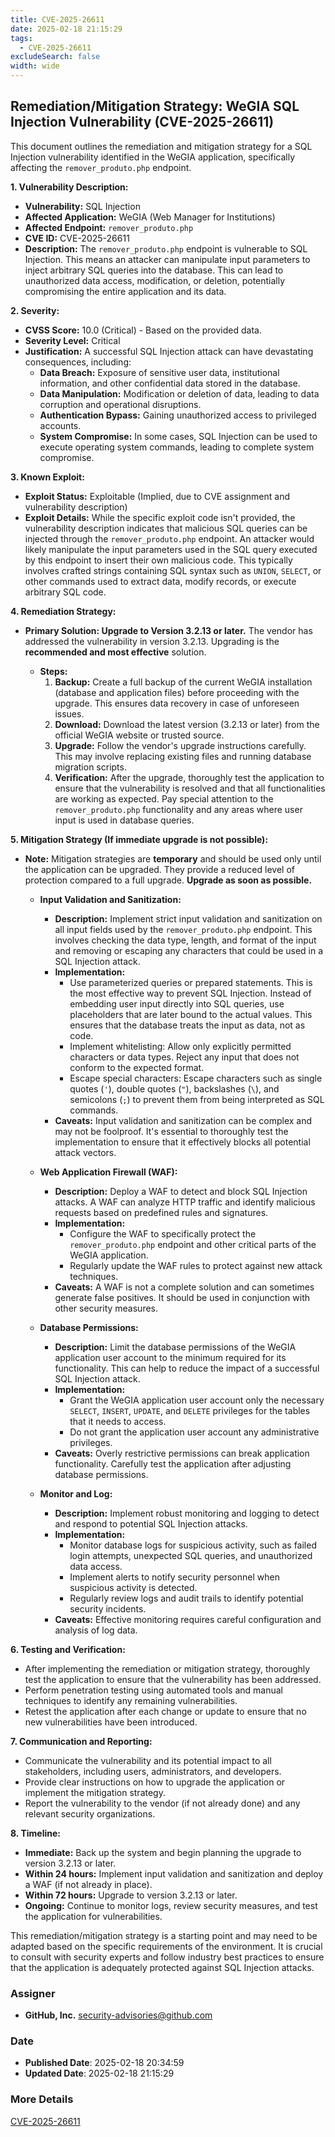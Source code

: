 ```yaml
---
title: CVE-2025-26611
date: 2025-02-18 21:15:29
tags:
  - CVE-2025-26611
excludeSearch: false
width: wide
---
```


## Remediation/Mitigation Strategy: WeGIA SQL Injection Vulnerability (CVE-2025-26611)

This document outlines the remediation and mitigation strategy for a SQL Injection vulnerability identified in the WeGIA application, specifically affecting the `remover_produto.php` endpoint.

**1. Vulnerability Description:**

*   **Vulnerability:** SQL Injection
*   **Affected Application:** WeGIA (Web Manager for Institutions)
*   **Affected Endpoint:** `remover_produto.php`
*   **CVE ID:** CVE-2025-26611
*   **Description:** The `remover_produto.php` endpoint is vulnerable to SQL Injection. This means an attacker can manipulate input parameters to inject arbitrary SQL queries into the database. This can lead to unauthorized data access, modification, or deletion, potentially compromising the entire application and its data.

**2. Severity:**

*   **CVSS Score:** 10.0 (Critical) - Based on the provided data.
*   **Severity Level:** Critical
*   **Justification:** A successful SQL Injection attack can have devastating consequences, including:
    *   **Data Breach:** Exposure of sensitive user data, institutional information, and other confidential data stored in the database.
    *   **Data Manipulation:**  Modification or deletion of data, leading to data corruption and operational disruptions.
    *   **Authentication Bypass:**  Gaining unauthorized access to privileged accounts.
    *   **System Compromise:**  In some cases, SQL Injection can be used to execute operating system commands, leading to complete system compromise.

**3. Known Exploit:**

*   **Exploit Status:** Exploitable (Implied, due to CVE assignment and vulnerability description)
*   **Exploit Details:** While the specific exploit code isn't provided, the vulnerability description indicates that malicious SQL queries can be injected through the `remover_produto.php` endpoint.  An attacker would likely manipulate the input parameters used in the SQL query executed by this endpoint to insert their own malicious code.  This typically involves crafted strings containing SQL syntax such as `UNION`, `SELECT`, or other commands used to extract data, modify records, or execute arbitrary SQL code.

**4. Remediation Strategy:**

*   **Primary Solution: Upgrade to Version 3.2.13 or later.**  The vendor has addressed the vulnerability in version 3.2.13.  Upgrading is the **recommended and most effective** solution.

    *   **Steps:**
        1.  **Backup:**  Create a full backup of the current WeGIA installation (database and application files) before proceeding with the upgrade. This ensures data recovery in case of unforeseen issues.
        2.  **Download:** Download the latest version (3.2.13 or later) from the official WeGIA website or trusted source.
        3.  **Upgrade:** Follow the vendor's upgrade instructions carefully. This may involve replacing existing files and running database migration scripts.
        4.  **Verification:** After the upgrade, thoroughly test the application to ensure that the vulnerability is resolved and that all functionalities are working as expected. Pay special attention to the `remover_produto.php` functionality and any areas where user input is used in database queries.

**5. Mitigation Strategy (If immediate upgrade is not possible):**

*   **Note:** Mitigation strategies are **temporary** and should be used only until the application can be upgraded.  They provide a reduced level of protection compared to a full upgrade. **Upgrade as soon as possible.**

    *   **Input Validation and Sanitization:**
        *   **Description:** Implement strict input validation and sanitization on all input fields used by the `remover_produto.php` endpoint.  This involves checking the data type, length, and format of the input and removing or escaping any characters that could be used in a SQL Injection attack.
        *   **Implementation:**
            *   Use parameterized queries or prepared statements. This is the most effective way to prevent SQL Injection. Instead of embedding user input directly into SQL queries, use placeholders that are later bound to the actual values. This ensures that the database treats the input as data, not as code.
            *   Implement whitelisting:  Allow only explicitly permitted characters or data types. Reject any input that does not conform to the expected format.
            *   Escape special characters:  Escape characters such as single quotes (`'`), double quotes (`"`), backslashes (`\`), and semicolons (`;`) to prevent them from being interpreted as SQL commands.
        *   **Caveats:** Input validation and sanitization can be complex and may not be foolproof. It's essential to thoroughly test the implementation to ensure that it effectively blocks all potential attack vectors.

    *   **Web Application Firewall (WAF):**
        *   **Description:** Deploy a WAF to detect and block SQL Injection attacks. A WAF can analyze HTTP traffic and identify malicious requests based on predefined rules and signatures.
        *   **Implementation:**
            *   Configure the WAF to specifically protect the `remover_produto.php` endpoint and other critical parts of the WeGIA application.
            *   Regularly update the WAF rules to protect against new attack techniques.
        *   **Caveats:** A WAF is not a complete solution and can sometimes generate false positives. It should be used in conjunction with other security measures.

    *   **Database Permissions:**
        *   **Description:** Limit the database permissions of the WeGIA application user account to the minimum required for its functionality.  This can help to reduce the impact of a successful SQL Injection attack.
        *   **Implementation:**
            *   Grant the WeGIA application user account only the necessary `SELECT`, `INSERT`, `UPDATE`, and `DELETE` privileges for the tables that it needs to access.
            *   Do not grant the application user account any administrative privileges.
        *   **Caveats:**  Overly restrictive permissions can break application functionality.  Carefully test the application after adjusting database permissions.

    *   **Monitor and Log:**
        *   **Description:** Implement robust monitoring and logging to detect and respond to potential SQL Injection attacks.
        *   **Implementation:**
            *   Monitor database logs for suspicious activity, such as failed login attempts, unexpected SQL queries, and unauthorized data access.
            *   Implement alerts to notify security personnel when suspicious activity is detected.
            *   Regularly review logs and audit trails to identify potential security incidents.
        *   **Caveats:**  Effective monitoring requires careful configuration and analysis of log data.

**6. Testing and Verification:**

*   After implementing the remediation or mitigation strategy, thoroughly test the application to ensure that the vulnerability has been addressed.
*   Perform penetration testing using automated tools and manual techniques to identify any remaining vulnerabilities.
*   Retest the application after each change or update to ensure that no new vulnerabilities have been introduced.

**7. Communication and Reporting:**

*   Communicate the vulnerability and its potential impact to all stakeholders, including users, administrators, and developers.
*   Provide clear instructions on how to upgrade the application or implement the mitigation strategy.
*   Report the vulnerability to the vendor (if not already done) and any relevant security organizations.

**8. Timeline:**

*   **Immediate:** Back up the system and begin planning the upgrade to version 3.2.13 or later.
*   **Within 24 hours:** Implement input validation and sanitization and deploy a WAF (if not already in place).
*   **Within 72 hours:** Upgrade to version 3.2.13 or later.
*   **Ongoing:** Continue to monitor logs, review security measures, and test the application for vulnerabilities.

This remediation/mitigation strategy is a starting point and may need to be adapted based on the specific requirements of the environment. It is crucial to consult with security experts and follow industry best practices to ensure that the application is adequately protected against SQL Injection attacks.

### Assigner
- **GitHub, Inc.** <security-advisories@github.com>

### Date
- **Published Date**: 2025-02-18 20:34:59
- **Updated Date**: 2025-02-18 21:15:29

### More Details
[CVE-2025-26611](https://www.cvedetails.com/cve/CVE-2025-26611)